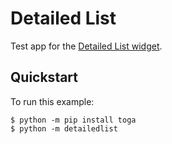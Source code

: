 # Detailed List

Test app for the
[Detailed List widget](https://toga.beeware.org/en/stable/reference/api/widgets/detailedlist.html).

## Quickstart

To run this example:

```
$ python -m pip install toga
$ python -m detailedlist
```
